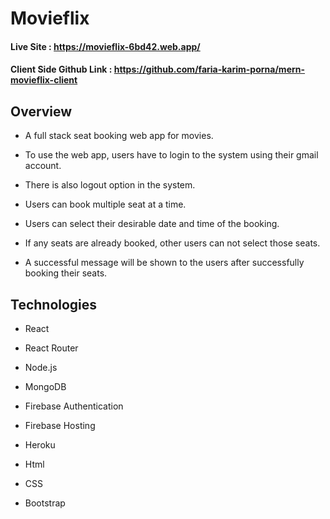 # Movieflix

#### Live Site : https://movieflix-6bd42.web.app/

#### Client Side Github Link : https://github.com/faria-karim-porna/mern-movieflix-client

## Overview

* A full stack seat booking web app for movies.

* To use the web app, users have to login to the system using their gmail account.

* There is also logout option in the system.

* Users can book multiple seat at a time.

* Users can select their desirable date and time of the booking.

* If any seats are already booked, other users can not select those seats.

* A successful message will be shown to the users after successfully booking their seats.

## Technologies 

* React

* React Router

* Node.js

* MongoDB

* Firebase Authentication 

* Firebase Hosting

* Heroku

* Html

* CSS

* Bootstrap
